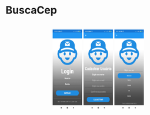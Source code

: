 # BuscaCep
<div align="center" style="display: inline_block"><br>
  <img height="220" width="80" src="https://github.com/JackSSads/BuscaCep/blob/master/.github/workflows/tela-login.jpg">
  <img height="220" width="80" src="https://github.com/JackSSads/BuscaCep/blob/master/.github/workflows/tela-cadastro.jpg">
  <img height="220" width="80" src="https://github.com/JackSSads/BuscaCep/blob/master/.github/workflows/tela-consulta.jpg">
</div>
